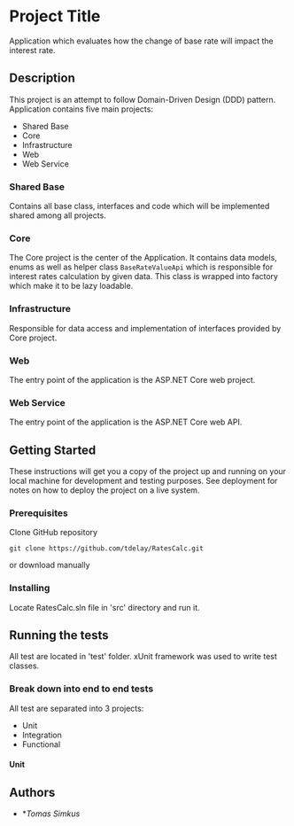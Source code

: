 # Project Title

Application which evaluates how the change of base rate will impact the interest rate.

## Description

This project is an attempt to follow Domain-Driven Design (DDD) pattern.
Application contains five main projects:

- Shared Base
- Core
- Infrastructure
- Web
- Web Service

### Shared Base

Contains all base class, interfaces and code which will be implemented shared among all projects. 

### Core

The Core project is the center of the Application. It contains data models, enums as well as helper class `BaseRateValueApi` which is 
responsible for interest rates calculation by given data. This class is wrapped into factory which make it to be lazy loadable.

### Infrastructure

Responsible for  data access and implementation of interfaces provided by Core project. 

### Web 

The entry point of the application is the ASP.NET Core web project.

### Web Service 

The entry point of the application is the ASP.NET Core web API.


## Getting Started

These instructions will get you a copy of the project up and running on your local machine for development and testing purposes. See deployment for notes on how to deploy the project on a live system.

### Prerequisites

Clone GitHub repository

```
git clone https://github.com/tdelay/RatesCalc.git
```
or download manually

### Installing

Locate RatesCalc.sln file  in 'src' directory and run it.

## Running the tests

All test are located in 'test' folder.  xUnit framework was used to write test classes.

### Break down into end to end tests

All test are separated into 3 projects:

- Unit
- Integration
- Functional

#### Unit




## Authors

* **Tomas Simkus*
